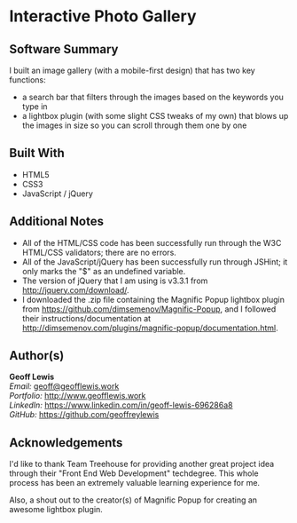# Interactive Photo Gallery

## Software Summary

I built an image gallery (with a mobile-first design) that has two key functions:
* a search bar that filters through the images based on the keywords you type in
* a lightbox plugin (with some slight CSS tweaks of my own) that blows up the images in size so you can scroll through them one by one

## Built With

* HTML5
* CSS3
* JavaScript / jQuery

## Additional Notes

* All of the HTML/CSS code has been successfully run through the W3C HTML/CSS validators; there are no errors.
* All of the JavaScript/jQuery has been successfully run through JSHint; it only marks the "$" as an undefined variable.
* The version of jQuery that I am using is v3.3.1 from http://jquery.com/download/.
* I downloaded the .zip file containing the Magnific Popup lightbox plugin from https://github.com/dimsemenov/Magnific-Popup, and I followed their instructions/documentation at http://dimsemenov.com/plugins/magnific-popup/documentation.html.

## Author(s)

**Geoff Lewis**  
*Email:* geoff@geofflewis.work  
*Portfolio:* http://www.geofflewis.work  
*LinkedIn:* https://www.linkedin.com/in/geoff-lewis-696286a8  
*GitHub:* https://github.com/geoffreylewis

## Acknowledgements

I'd like to thank Team Treehouse for providing another great project idea through their "Front End Web Development" techdegree.  This whole process has been an extremely valuable learning experience for me.

Also, a shout out to the creator(s) of Magnific Popup for creating an awesome lightbox plugin.

